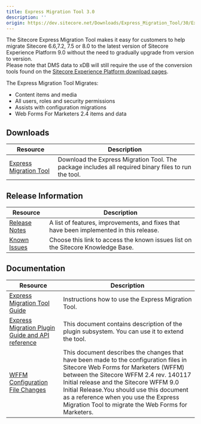 ```yaml
---
title: Express Migration Tool 3.0
description: ''
origin: https://dev.sitecore.net/Downloads/Express_Migration_Tool/30/Express_Migration_Tool_30_Initial_Release.aspx
---
```


The Sitecore Express Migration Tool makes it easy for customers to help migrate Sitecore 6.6,7.2, 7.5 or 8.0 to the latest version of Sitecore Experience Platform 9.0 without the need to gradually upgrade from version to version.  
Please note that DMS data to xDB will still require the use of the conversion tools found on the [Sitecore Experience Platform download pages](/downloads/Sitecore_Experience_Platform).

The Express Migration Tool Migrates: 

-   Content items and media 
-   All users, roles and security permissions 
-   Assists with configuration migrations
-   Web Forms For Marketers 2.4 items and data

## Downloads

 | Resource | Description |
 | --- | --- |
 | [Express Migration Tool](https://scdp.blob.core.windows.net/downloads/Express%20Migration%20Tool/30/Express%20Migration%20Tool%2030%20Initial%20Release/Secure/Sitecore%20Express%20Migration%20Tool%203.0%20rev.%20171011.zip) | Download the Express Migration Tool. The package includes all required binary files to run the tool. |

## Release Information

 | Resource | Description |
 | --- | --- |
 | [Release Notes](/downloads/Express_Migration_Tool/30/Express_Migration_Tool_30_Initial_Release/Release_Notes) | A list of features, improvements, and fixes that have been implemented in this release. |
 | [Known Issues](https://kb.sitecore.net/articles/583017) | Choose this link to access the known issues list on the Sitecore Knowledge Base. |

## Documentation

 | Resource | Description |
 | --- | --- |
 | [Express Migration Tool Guide](https://scdp.blob.core.windows.net/downloads/Express%20Migration%20Tool/30/Express%20Migration%20Tool%2030%20Initial%20Release/Secure/Express-Migration-Tool-30-Guide.pdf) | Instructions how to use the Express Migration Tool. |
 | [Express Migration Plugin Guide and API reference](https://scdp.blob.core.windows.net/downloads/Express%20Migration%20Tool/30/Express%20Migration%20Tool%2030%20Initial%20Release/Secure/Sitecore-Express-Migration-30-Plugin-Guide.pdf) | This document contains description of the plugin subsystem. You can use it to extend the tool. |
 | [WFFM Configuration File Changes](https://scdp.blob.core.windows.net/downloads/Express%20Migration%20Tool/30/Express%20Migration%20Tool%2030%20Initial%20Release/Secure/ConfigFileChangesDOC_90.pdf) | This document describes the changes that have been made to the configuration files in Sitecore Web Forms for Marketers (WFFM) between the Sitecore WFFM 2.4 rev. 140117 Initial release and the Sitecore WFFM 9.0 Initial Release.You should use this document as a reference when you use the Express Migration Tool to migrate the Web Forms for Marketers. |